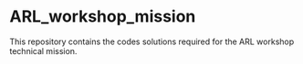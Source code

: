 # ARL_workshop_mission
This repository contains the codes solutions required for the ARL workshop technical mission.
